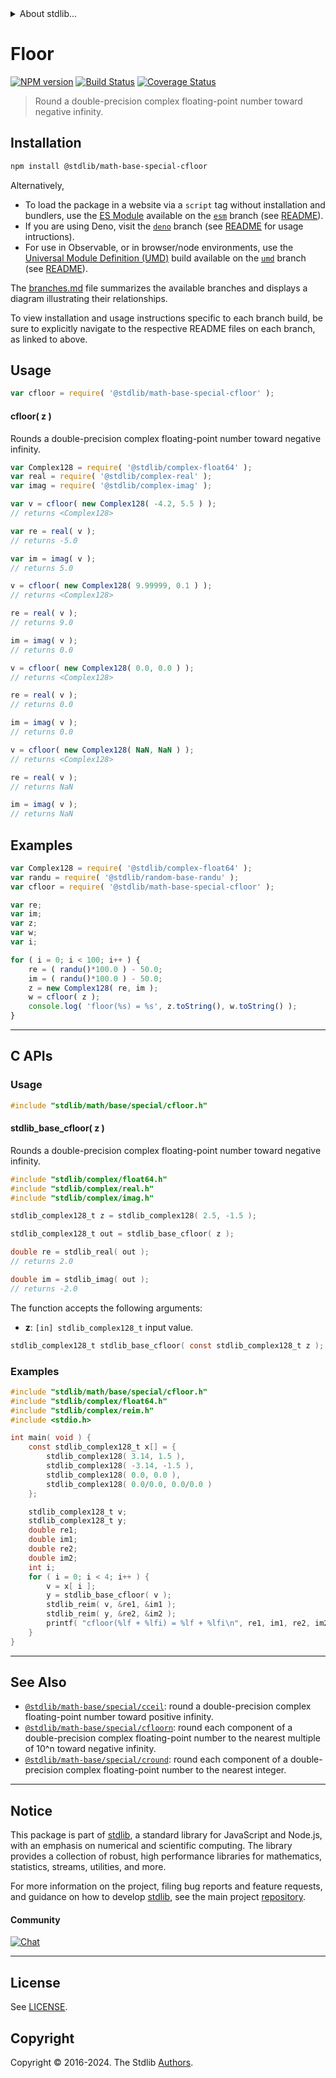 <!--

@license Apache-2.0

Copyright (c) 2018 The Stdlib Authors.

Licensed under the Apache License, Version 2.0 (the "License");
you may not use this file except in compliance with the License.
You may obtain a copy of the License at

   http://www.apache.org/licenses/LICENSE-2.0

Unless required by applicable law or agreed to in writing, software
distributed under the License is distributed on an "AS IS" BASIS,
WITHOUT WARRANTIES OR CONDITIONS OF ANY KIND, either express or implied.
See the License for the specific language governing permissions and
limitations under the License.

-->


<details>
  <summary>
    About stdlib...
  </summary>
  <p>We believe in a future in which the web is a preferred environment for numerical computation. To help realize this future, we've built stdlib. stdlib is a standard library, with an emphasis on numerical and scientific computation, written in JavaScript (and C) for execution in browsers and in Node.js.</p>
  <p>The library is fully decomposable, being architected in such a way that you can swap out and mix and match APIs and functionality to cater to your exact preferences and use cases.</p>
  <p>When you use stdlib, you can be absolutely certain that you are using the most thorough, rigorous, well-written, studied, documented, tested, measured, and high-quality code out there.</p>
  <p>To join us in bringing numerical computing to the web, get started by checking us out on <a href="https://github.com/stdlib-js/stdlib">GitHub</a>, and please consider <a href="https://opencollective.com/stdlib">financially supporting stdlib</a>. We greatly appreciate your continued support!</p>
</details>

# Floor

[![NPM version][npm-image]][npm-url] [![Build Status][test-image]][test-url] [![Coverage Status][coverage-image]][coverage-url] <!-- [![dependencies][dependencies-image]][dependencies-url] -->

> Round a double-precision complex floating-point number toward negative infinity.

<section class="installation">

## Installation

```bash
npm install @stdlib/math-base-special-cfloor
```

Alternatively,

-   To load the package in a website via a `script` tag without installation and bundlers, use the [ES Module][es-module] available on the [`esm`][esm-url] branch (see [README][esm-readme]).
-   If you are using Deno, visit the [`deno`][deno-url] branch (see [README][deno-readme] for usage intructions).
-   For use in Observable, or in browser/node environments, use the [Universal Module Definition (UMD)][umd] build available on the [`umd`][umd-url] branch (see [README][umd-readme]).

The [branches.md][branches-url] file summarizes the available branches and displays a diagram illustrating their relationships.

To view installation and usage instructions specific to each branch build, be sure to explicitly navigate to the respective README files on each branch, as linked to above.

</section>

<section class="usage">

## Usage

```javascript
var cfloor = require( '@stdlib/math-base-special-cfloor' );
```

#### cfloor( z )

Rounds a double-precision complex floating-point number toward negative infinity.

```javascript
var Complex128 = require( '@stdlib/complex-float64' );
var real = require( '@stdlib/complex-real' );
var imag = require( '@stdlib/complex-imag' );

var v = cfloor( new Complex128( -4.2, 5.5 ) );
// returns <Complex128>

var re = real( v );
// returns -5.0

var im = imag( v );
// returns 5.0

v = cfloor( new Complex128( 9.99999, 0.1 ) );
// returns <Complex128>

re = real( v );
// returns 9.0

im = imag( v );
// returns 0.0

v = cfloor( new Complex128( 0.0, 0.0 ) );
// returns <Complex128>

re = real( v );
// returns 0.0

im = imag( v );
// returns 0.0

v = cfloor( new Complex128( NaN, NaN ) );
// returns <Complex128>

re = real( v );
// returns NaN

im = imag( v );
// returns NaN
```

</section>

<!-- /.usage -->

<section class="examples">

## Examples

<!-- eslint no-undef: "error" -->

```javascript
var Complex128 = require( '@stdlib/complex-float64' );
var randu = require( '@stdlib/random-base-randu' );
var cfloor = require( '@stdlib/math-base-special-cfloor' );

var re;
var im;
var z;
var w;
var i;

for ( i = 0; i < 100; i++ ) {
    re = ( randu()*100.0 ) - 50.0;
    im = ( randu()*100.0 ) - 50.0;
    z = new Complex128( re, im );
    w = cfloor( z );
    console.log( 'floor(%s) = %s', z.toString(), w.toString() );
}
```

</section>

<!-- /.examples -->

<!-- C interface documentation. -->

* * *

<section class="c">

## C APIs

<!-- Section to include introductory text. Make sure to keep an empty line after the intro `section` element and another before the `/section` close. -->

<section class="intro">

</section>

<!-- /.intro -->

<!-- C usage documentation. -->

<section class="usage">

### Usage

```c
#include "stdlib/math/base/special/cfloor.h"
```

#### stdlib_base_cfloor( z )

Rounds a double-precision complex floating-point number toward negative infinity.

```c
#include "stdlib/complex/float64.h"
#include "stdlib/complex/real.h"
#include "stdlib/complex/imag.h"

stdlib_complex128_t z = stdlib_complex128( 2.5, -1.5 );

stdlib_complex128_t out = stdlib_base_cfloor( z );

double re = stdlib_real( out );
// returns 2.0

double im = stdlib_imag( out );
// returns -2.0
```

The function accepts the following arguments:

-   **z**: `[in] stdlib_complex128_t` input value.

```c
stdlib_complex128_t stdlib_base_cfloor( const stdlib_complex128_t z );
```

</section>

<!-- /.usage -->

<!-- C API usage notes. Make sure to keep an empty line after the `section` element and another before the `/section` close. -->

<section class="notes">

</section>

<!-- /.notes -->

<!-- C API usage examples. -->

<section class="examples">

### Examples

```c
#include "stdlib/math/base/special/cfloor.h"
#include "stdlib/complex/float64.h"
#include "stdlib/complex/reim.h"
#include <stdio.h>

int main( void ) {
    const stdlib_complex128_t x[] = {
        stdlib_complex128( 3.14, 1.5 ),
        stdlib_complex128( -3.14, -1.5 ),
        stdlib_complex128( 0.0, 0.0 ),
        stdlib_complex128( 0.0/0.0, 0.0/0.0 )
    };

    stdlib_complex128_t v;
    stdlib_complex128_t y;
    double re1;
    double im1;
    double re2;
    double im2;
    int i;
    for ( i = 0; i < 4; i++ ) {
        v = x[ i ];
        y = stdlib_base_cfloor( v );
        stdlib_reim( v, &re1, &im1 );
        stdlib_reim( y, &re2, &im2 );
        printf( "cfloor(%lf + %lfi) = %lf + %lfi\n", re1, im1, re2, im2 );
    }
}
```

</section>

<!-- /.examples -->

</section>

<!-- /.c -->

<!-- Section for related `stdlib` packages. Do not manually edit this section, as it is automatically populated. -->

<section class="related">

* * *

## See Also

-   <span class="package-name">[`@stdlib/math-base/special/cceil`][@stdlib/math/base/special/cceil]</span><span class="delimiter">: </span><span class="description">round a double-precision complex floating-point number toward positive infinity.</span>
-   <span class="package-name">[`@stdlib/math-base/special/cfloorn`][@stdlib/math/base/special/cfloorn]</span><span class="delimiter">: </span><span class="description">round each component of a double-precision complex floating-point number to the nearest multiple of 10^n toward negative infinity.</span>
-   <span class="package-name">[`@stdlib/math-base/special/cround`][@stdlib/math/base/special/cround]</span><span class="delimiter">: </span><span class="description">round each component of a double-precision complex floating-point number to the nearest integer.</span>

</section>

<!-- /.related -->

<!-- Section for all links. Make sure to keep an empty line after the `section` element and another before the `/section` close. -->


<section class="main-repo" >

* * *

## Notice

This package is part of [stdlib][stdlib], a standard library for JavaScript and Node.js, with an emphasis on numerical and scientific computing. The library provides a collection of robust, high performance libraries for mathematics, statistics, streams, utilities, and more.

For more information on the project, filing bug reports and feature requests, and guidance on how to develop [stdlib][stdlib], see the main project [repository][stdlib].

#### Community

[![Chat][chat-image]][chat-url]

---

## License

See [LICENSE][stdlib-license].


## Copyright

Copyright &copy; 2016-2024. The Stdlib [Authors][stdlib-authors].

</section>

<!-- /.stdlib -->

<!-- Section for all links. Make sure to keep an empty line after the `section` element and another before the `/section` close. -->

<section class="links">

[npm-image]: http://img.shields.io/npm/v/@stdlib/math-base-special-cfloor.svg
[npm-url]: https://npmjs.org/package/@stdlib/math-base-special-cfloor

[test-image]: https://github.com/stdlib-js/math-base-special-cfloor/actions/workflows/test.yml/badge.svg?branch=v0.2.1
[test-url]: https://github.com/stdlib-js/math-base-special-cfloor/actions/workflows/test.yml?query=branch:v0.2.1

[coverage-image]: https://img.shields.io/codecov/c/github/stdlib-js/math-base-special-cfloor/main.svg
[coverage-url]: https://codecov.io/github/stdlib-js/math-base-special-cfloor?branch=main

<!--

[dependencies-image]: https://img.shields.io/david/stdlib-js/math-base-special-cfloor.svg
[dependencies-url]: https://david-dm.org/stdlib-js/math-base-special-cfloor/main

-->

[chat-image]: https://img.shields.io/gitter/room/stdlib-js/stdlib.svg
[chat-url]: https://app.gitter.im/#/room/#stdlib-js_stdlib:gitter.im

[stdlib]: https://github.com/stdlib-js/stdlib

[stdlib-authors]: https://github.com/stdlib-js/stdlib/graphs/contributors

[umd]: https://github.com/umdjs/umd
[es-module]: https://developer.mozilla.org/en-US/docs/Web/JavaScript/Guide/Modules

[deno-url]: https://github.com/stdlib-js/math-base-special-cfloor/tree/deno
[deno-readme]: https://github.com/stdlib-js/math-base-special-cfloor/blob/deno/README.md
[umd-url]: https://github.com/stdlib-js/math-base-special-cfloor/tree/umd
[umd-readme]: https://github.com/stdlib-js/math-base-special-cfloor/blob/umd/README.md
[esm-url]: https://github.com/stdlib-js/math-base-special-cfloor/tree/esm
[esm-readme]: https://github.com/stdlib-js/math-base-special-cfloor/blob/esm/README.md
[branches-url]: https://github.com/stdlib-js/math-base-special-cfloor/blob/main/branches.md

[stdlib-license]: https://raw.githubusercontent.com/stdlib-js/math-base-special-cfloor/main/LICENSE

<!-- <related-links> -->

[@stdlib/math/base/special/cceil]: https://github.com/stdlib-js/math-base-special-cceil

[@stdlib/math/base/special/cfloorn]: https://github.com/stdlib-js/math-base-special-cfloorn

[@stdlib/math/base/special/cround]: https://github.com/stdlib-js/math-base-special-cround

<!-- </related-links> -->

</section>

<!-- /.links -->
